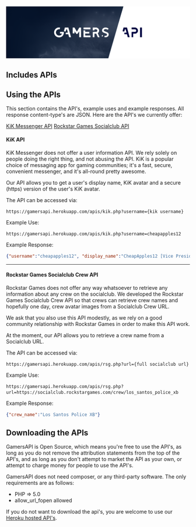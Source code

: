 ![header.png](https://github.com/CheapApples12/GamersAPI/raw/master/github_assets/header.png)


## Includes APIs



## Using the APIs
This section contains the API's, example uses and example responses. All response content-type's are JSON. Here are the API's we currently offer:

[KiK Messenger API](#kik-api)
[Rockstar Games Socialclub API](#rockstar-games-socialclub-crew-api)

#### KiK API
KiK Messenger does not offer a user information API. We rely solely on people doing the right thing, and not abusing the API. KiK is a popular choice of messaging app for gaming communities; it's a fast, secure, convenient messenger, and it's all-round pretty awesome.

Our API allows you to get a user's display name, KiK avatar and a secure (https) version of the user's KiK avatar.

The API can be accessed via:
```
https://gamersapi.herokuapp.com/apis/kik.php?username={kik username}
```

Example Use:
```
https://gamersapi.herokuapp.com/apis/kik.php?username=cheapapples12
```

Example Response:
```json
{"username":"cheapapples12", "display_name":"CheapApples12 [Vice President]", "avatar":"http://profilepics.kik.com/Fh8jwxDfbzVwNOSFTN67fDmPGn4/orig.jpg", "avatar_ssl":"https://gamersapi.herokuapp.com/apis/kik_https.php?username=cheapapples12"}
```

---

#### Rockstar Games Socialclub Crew API
Rockstar Games does not offer any way whatsoever to retrieve any information about any crew on the socialclub. We developed the Rockstar Games Socialclub Crew API so that crews can retrieve crew names and hopefully one day, crew avatar images from a Socialclub Crew URL.

We ask that you also use this API modestly, as we rely on a good community relationship with Rockstar Games in order to make this API work.

At the moment, our API allows you to retrieve a crew name from a Socialclub URL.

The API can be accessed via:
```
https://gamersapi.herokuapp.com/apis/rsg.php?url={full socialclub url}
```

Example Use:
```
https://gamersapi.herokuapp.com/apis/rsg.php?url=https://socialclub.rockstargames.com/crew/los_santos_police_xb
```

Example Response:
```json
{"crew_name":"Los Santos Police XB"}
```

## Downloading the APIs
GamersAPI is Open Source, which means you're free to use the API's, as long as you do not remove the attribution statements from the top of the API's, and as long as you don't attempt to market the API as your own, or attempt to charge money for people to use the API's.

GamersAPI does not need composer, or any third-party software. The only requirements are as follows:

 - PHP => 5.0
 - allow_url_fopen allowed

If you do not want to download the api's, you are welcome to use our [Heroku hosted API's](#using-the-apis).